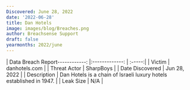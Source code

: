```yaml
---
Discovered: June 28, 2022
date: '2022-06-28'
title: Dan Hotels
image: images/blog/Breaches.png
author: Breachsense Support
draft: false
yearmonths: 2022/june
---
```


| Data Breach Report------------:     |:-------------:    | :-----:|
| Victim      | danhotels.com      | 
| Threat Actor      | SharpBoys      | 
| Date Discovered      | Jun 28, 2022      | 
| Description      |  Dan Hotels is a chain of Israeli luxury hotels established in 1947.      | 
| Leak Size      | N/A      | 

